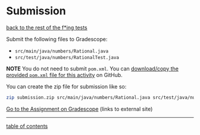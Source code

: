 # Submission
[back to the rest of the f*ing tests](the_rest_of_the_fing_tests.md)

Submit the following files to Gradescope:

* `src/main/java/numbers/Rational.java`
* `src/test/java/numbers/RationalTest.java`

**NOTE** You do not need to submit `pom.xml`.  You can [download/copy the provided `pom.xml` file for this activity](https://github.com/tamu-edu-students/csce331-testing-rational/blob/main/pom.xml) on GitHub.

You can create the zip file for submission like so:

```bash
zip submission.zip src/main/java/numbers/Rational.java src/test/java/numbers/RationalTest.java
```

[Go to the Assignment on Gradescope](https://www.gradescope.com/courses/561081/assignments/2993424) (links to external site)

<hr>

[table of contents](toc.md)